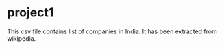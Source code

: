 # project1
This csv file contains list of companies in India. It has been extracted from wikipedia.
